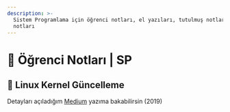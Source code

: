 ```yaml
---
description: >-
  Sistem Programlama için öğrenci notları, el yazıları, tutulmuş notlar
  notları
---
```


# 📕 Öğrenci Notları \| SP

## 💎 Linux Kernel Güncelleme

Detayları açıladığım [Medium](https://medium.com/@yedhrab/linux-kernel-g%C3%BCncelleme-4ce3ce55de36) yazıma bakabilirsin (2019)
